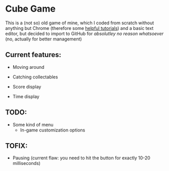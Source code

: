 # Cube Game
This is a (not so) old game of mine, which I coded from scratch without anything but Chrome (therefore some [helpful tutorials](http://html5gamedev.samlancashire.com)) and a basic text editor, but decided to import to GitHub for *absolutley no reason whatsoever* (no, actually for better management)

## Current features:

* Moving around

* Catching collectables

* Score display

* Time display

## TODO:

* Some kind of menu
    * In-game customization options

## TOFIX:

* Pausing (current flaw: you need to hit the button for exactly 10-20 milliseconds)
